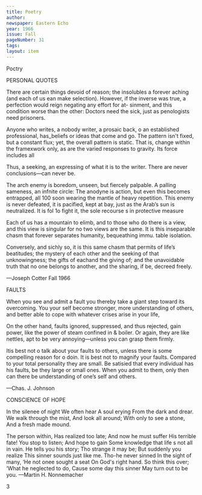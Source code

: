 ```yaml
---
title: Poetry
author:
newspaper: Eastern Echo
year: 1966
issue: Fall
pageNumber: 31
tags:
layout: item
---
```


Poctry

PERSONAL QUOTES

There are certain things devoid of reason; the insolubles a forever aching (and each of us ean make selection). However, if the inverse was true, a perfection would reign negating any effort for at- sinment, and this condition worse than the other: Doctors need the sick, just as penologists need prisoners.

Anyone who writes, a nobody writer, a prosaic back, o an established professional, has_beliefs or ideas that come and go. The pattern isn't fixed, but a constant flux; yet, the overall pattern is static. That is, change within the framexwork only, as are the varied responses to gravity. Its force includes all

Thus, a seeking, an expressing of what it is to the writer. There are never conclusions—can never be.

The arch enemy is boredom, unseen, but fiercely palpable. A palling sameness, an infnite circle: The anodyne is action, but even this becomes entrapped, all 100 soon wearing the mantle of heavy repetition. This enemy is never defeated, it is pacified, kept at bay, just as the Arab’s sun is neutralized. It is fol 1o fight it, the sole recourse s in protective measure

Each of us has a mountain to elimb, and to those who do there is a view, and this view is singular for no two views are the same. It is this inseparable chasm that forever separates humanity, bequeathing immu. table isolation.

Conversely, and sichly so, it is this same chasm that permits of life’s beatitudes; the mystery of each other and the seeking of that unknowingness; the gifts of eachand the giving of; and the unavoidable truth that no one belongs to another, and the sharing, if be, decreed freely.

—Joseph Cotter Fall 1966

FAULTS

When you see and admit a fault you thereby take a giant step toward its overcoming. You your self become stronger, more understanding of others, and better able to cope with whatever crises arise in your life,

On the other hand, faults ignored, suppressed, and thus rejected, gain power, like the power of steam confined in & boiler. Or again, they are like nettles, apt to be very annoying—unless you can grasp them firmly.

Itis best not o talk about your faults to others, unless there is some compelling reason for o doin. It is best not to magnify your faults. Compared to your total personality they are small. Be satisied that every individual has his faults, be they large or small ones. When you admit to them, only then can there be understanding of one’s self and others.

—Chas. J. Johnson

CONSCIENCE OF HOPE

In the silenee of night We often hear A soul erying From the dark and drear. We walk through the mist, And look all around; With only to see a stone, And a fresh made mound.

The person within, Has realized too late; And now he must suffer His terrible fate! You stop to listen; And hope to gain Some knowledge that life s not all in vain. He tells you his story; Tho strange it may be; But suddenly you realize This sinner sounds just like me. Tho-he never sinned In the sight of many, ‘He not onee sought a seat On God's right hand. So think this over; ‘What he neglected to do, Cause some day this sinner May turn out to be you. —Martin H. Nonnemacher

3
